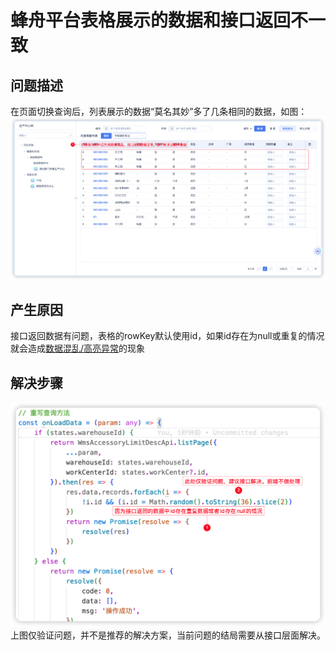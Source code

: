 # 蜂舟平台表格展示的数据和接口返回不一致
## 问题描述
在页面切换查询后，列表展示的数据“莫名其妙”多了几条相同的数据，如图：
![数据和接口返回不一致](../images/7-1.png)

## 产生原因
接口返回数据有问题，表格的rowKey默认使用id，如果id存在为null或重复的情况就会造成[数据混乱/高亮异常](../../../bugs/beeboat/question/3.html)的现象

## 解决步骤
![数据和接口返回不一致](../images/7-2.png)
上图仅验证问题，并不是推荐的解决方案，当前问题的结局需要从接口层面解决。